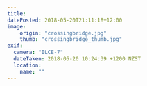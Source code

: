 ```yaml
---
title: 
datePosted: 2018-05-20T21:11:18+12:00
image: 
    origin: "crossingbridge.jpg"
    thumb: "crossingbridge_thumb.jpg"
exif:
  camera: "ILCE-7"
  dateTaken: 2018-05-20 10:24:39 +1200 NZST
  location:
    name: ""
---
```



	